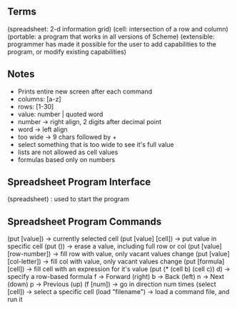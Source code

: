 Terms
-----
(spreadsheet: 2-d information grid)
(cell: intersection of a row and column)
(portable: a program that works in all versions of Scheme)
(extensible: programmer has made it possible for the user to add capabilities
  to the program, or modify existing capabilities)

Notes
-----
* Prints entire new screen after each command
* columns: [a-z]
* rows: [1-30]
* value: number | quoted word
* number -> right align, 2 digits after decimal point
* word -> left align
* too wide -> 9 chars followed by +
* select something that is too wide to see it's full value
* lists are not allowed as cell values
* formulas based only on numbers

Spreadsheet Program Interface
-----------------------------
(spreadsheet) : used to start the program

Spreadsheet Program Commands
----------------------------
(put [value]) -> currently selected cell
(put [value] [cell]) -> put value in specific cell
(put ()) -> erase a value, including full row or col
(put [value] [row-number]) -> fill row with value, only vacant values change
(put [value] [col-letter]) -> fill col with value, only vacant values change
(put [formula] [cell]) -> fill cell with an expression for it's value
(put (* (cell b) (cell c)) d) -> specify a row-based formula
f -> Forward (right)
b -> Back (left)
n -> Next (down)
p -> Previous (up)
(f [num]) -> go in direction num times
(select [cell]) -> select a specific cell
(load "filename") -> load a command file, and run it
